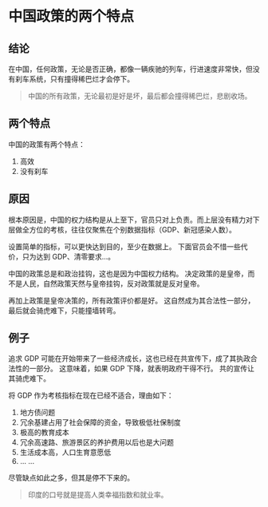 # 中国政策的两个特点

## 结论

在中国，任何政策，无论是否正确，都像一辆疾驰的列车，行进速度非常快，但没有刹车系统，只有撞得稀巴烂才会停下。

> 中国的所有政策，无论最初是好是坏，最后都会撞得稀巴烂，悲剧收场。

## 两个特点

中国的政策有两个特点：

1. 高效
2. 没有刹车

## 原因

根本原因是，中国的权力结构是从上至下，官员只对上负责。而上层没有精力对下层做全方位的考核，往往仅聚焦在个别数据指标（GDP、新冠感染人数）。

设置简单的指标，可以更快达到目的，至少在数据上。
下面官员会不惜一些代价，只为达到 GDP、清零要求...。

中国的政策总是和政治挂钩，这也是因为中国权力结构。
决定政策的是皇帝，而不是人民，自然政策天然与皇帝挂钩，反对政策就是反对皇帝。

再加上政策是皇帝决策的，所有政策评价都是好。
这自然成为其合法性一部分，最后就会骑虎难下，只能撞墙转弯。

## 例子

追求 GDP 可能在开始带来了一些经济成长，这也已经在共宣传下，成了其执政合法性的一部分。
这意味着，如果 GDP 下降，就表明政府干得不行。
共的宣传让其骑虎难下。

将 GDP 作为考核指标在现在已经不适合，理由如下：

1. 地方债问题
2. 冗余基建占用了社会保障的资金，导致极低社保制度
3. 极高的教育成本
4. 冗余高速路、旅游景区的养护费用以后也是大问题
5. 生活成本高，人口生育意愿低
6. ... ...

尽管缺点如此之多，但其是停不下来的。

> 印度的口号就是提高人类幸福指数和就业率。
